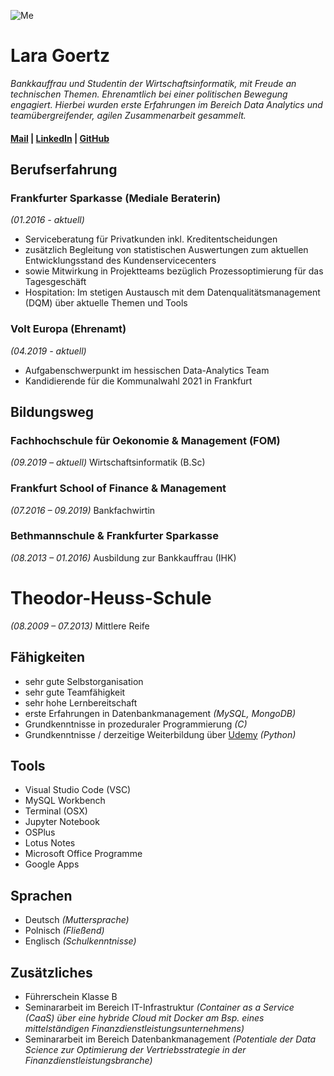 ![Me](https://media-exp1.licdn.com/dms/image/C5603AQGy1Xh6euWUAg/profile-displayphoto-shrink_200_200/0/1611079889418?e=1617235200&v=beta&t=dbdHRLP99cBKtQkelOUarhAFce2NxmAsuSHb0kKVk44)  
# Lara Goertz 

_Bankkauffrau und Studentin der Wirtschaftsinformatik, mit Freude an technischen Themen. Ehrenamtlich bei einer politischen Bewegung engagiert. Hierbei wurden erste Erfahrungen im Bereich Data Analytics und teamübergreifender, agilen Zusammenarbeit gesammelt._ 

#### [Mail](lara-goertz@gmx.de) | [LinkedIn](https://www.linkedin.com/in/lara-goertz-6b0924163/) | [GitHub](https://github.com/laragoertz)


## Berufserfahrung

### Frankfurter Sparkasse (Mediale Beraterin)
_(01.2016 - aktuell)_
- Serviceberatung für Privatkunden inkl. Kreditentscheidungen 
- zusätzlich Begleitung von statistischen Auswertungen zum aktuellen Entwicklungsstand des Kundenservicecenters 
- sowie Mitwirkung in Projektteams bezüglich Prozessoptimierung für das Tagesgeschäft
- Hospitation: Im stetigen Austausch mit dem Datenqualitätsmanagement (DQM) über aktuelle Themen und Tools
### Volt Europa (Ehrenamt)
_(04.2019 - aktuell)_
- Aufgabenschwerpunkt im hessischen Data-Analytics Team
- Kandidierende für die Kommunalwahl 2021 in Frankfurt

## Bildungsweg

### Fachhochschule für Oekonomie & Management (FOM)
_(09.2019 – aktuell)_
Wirtschaftsinformatik (B.Sc)
### Frankfurt School of Finance & Management
_(07.2016 – 09.2019)_
Bankfachwirtin
### Bethmannschule & Frankfurter Sparkasse
_(08.2013 – 01.2016)_
Ausbildung zur Bankkauffrau (IHK)
# Theodor-Heuss-Schule 
_(08.2009 – 07.2013)_
Mittlere Reife 

## Fähigkeiten
- sehr gute Selbstorganisation
- sehr gute Teamfähigkeit
- sehr hohe Lernbereitschaft
- erste Erfahrungen in Datenbankmanagement _(MySQL, MongoDB)_
- Grundkenntnisse in prozeduraler Programmierung _(C)_
- Grundkenntnisse / derzeitige Weiterbildung über [Udemy](https://www.udemy.com/course/complete-python-bootcamp/) _(Python)_

## Tools
- Visual Studio Code (VSC)
- MySQL Workbench
- Terminal (OSX)
- Jupyter Notebook
- OSPlus
- Lotus Notes
- Microsoft Office Programme
- Google Apps

## Sprachen
- Deutsch _(Muttersprache)_
- Polnisch _(Fließend)_
- Englisch _(Schulkenntnisse)_

## Zusätzliches
- Führerschein Klasse B
- Seminararbeit im Bereich IT-Infrastruktur _(Container as a Service (CaaS) über eine hybride Cloud mit Docker am Bsp. eines mittelständigen       Finanzdienstleistungsunternehmens)_
- Seminararbeit im Bereich Datenbankmanagement _(Potentiale der Data Science zur Optimierung der Vertriebsstrategie in der Finanzdienstleistungsbranche)_


